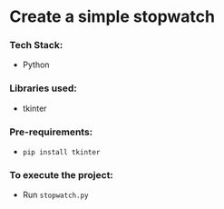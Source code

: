 # Create a simple stopwatch


### Tech Stack:
+ Python

### Libraries used:
+ tkinter

###  Pre-requirements:
+ `pip install tkinter`

### To execute the project:
+ Run `stopwatch.py`
